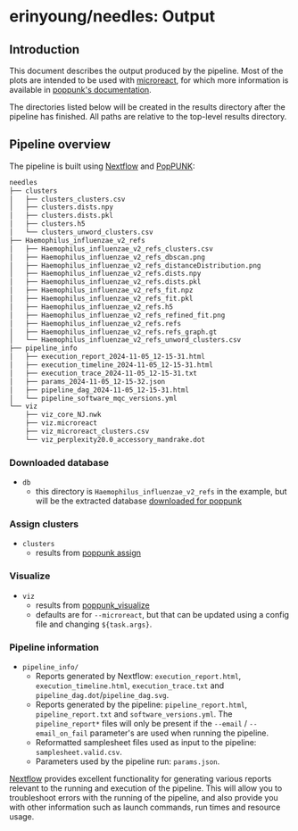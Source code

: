 # erinyoung/needles: Output

## Introduction

This document describes the output produced by the pipeline. Most of the plots are intended to be used with [microreact](https://microreact.org/), for which more information is available in [poppunk's documentation](https://poppunk.readthedocs.io/en/latest/visualisation.html#microreact).

The directories listed below will be created in the results directory after the pipeline has finished. All paths are relative to the top-level results directory.

## Pipeline overview

The pipeline is built using [Nextflow](https://www.nextflow.io/) and [PopPUNK]():

```bash
needles
├── clusters
│   ├── clusters_clusters.csv
│   ├── clusters.dists.npy
│   ├── clusters.dists.pkl
│   ├── clusters.h5
│   └── clusters_unword_clusters.csv
├── Haemophilus_influenzae_v2_refs
│   ├── Haemophilus_influenzae_v2_refs_clusters.csv
│   ├── Haemophilus_influenzae_v2_refs_dbscan.png
│   ├── Haemophilus_influenzae_v2_refs_distanceDistribution.png
│   ├── Haemophilus_influenzae_v2_refs.dists.npy
│   ├── Haemophilus_influenzae_v2_refs.dists.pkl
│   ├── Haemophilus_influenzae_v2_refs_fit.npz
│   ├── Haemophilus_influenzae_v2_refs_fit.pkl
│   ├── Haemophilus_influenzae_v2_refs.h5
│   ├── Haemophilus_influenzae_v2_refs_refined_fit.png
│   ├── Haemophilus_influenzae_v2_refs.refs
│   ├── Haemophilus_influenzae_v2_refs.refs_graph.gt
│   └── Haemophilus_influenzae_v2_refs_unword_clusters.csv
├── pipeline_info
│   ├── execution_report_2024-11-05_12-15-31.html
│   ├── execution_timeline_2024-11-05_12-15-31.html
│   ├── execution_trace_2024-11-05_12-15-31.txt
│   ├── params_2024-11-05_12-15-32.json
│   ├── pipeline_dag_2024-11-05_12-15-31.html
│   └── pipeline_software_mqc_versions.yml
└── viz
    ├── viz_core_NJ.nwk
    ├── viz.microreact
    ├── viz_microreact_clusters.csv
    └── viz_perplexity20.0_accessory_mandrake.dot
```

### Downloaded database
- `db`
  - this directory is `Haemophilus_influenzae_v2_refs` in the example, but will be the extracted database [downloaded for poppunk]()

### Assign clusters
- `clusters`
  - results from [poppunk assign](https://poppunk.readthedocs.io/en/latest/query_assignment.html)

### Visualize
- `viz`
  - results from [poppunk_visualize](https://poppunk.readthedocs.io/en/latest/query_assignment.html)
  - defaults are for `--microreact`, but that can be updated using a config file and changing `${task.args}`.


### Pipeline information

- `pipeline_info/`
  - Reports generated by Nextflow: `execution_report.html`, `execution_timeline.html`, `execution_trace.txt` and `pipeline_dag.dot`/`pipeline_dag.svg`.
  - Reports generated by the pipeline: `pipeline_report.html`, `pipeline_report.txt` and `software_versions.yml`. The `pipeline_report*` files will only be present if the `--email` / `--email_on_fail` parameter's are used when running the pipeline.
  - Reformatted samplesheet files used as input to the pipeline: `samplesheet.valid.csv`.
  - Parameters used by the pipeline run: `params.json`.


[Nextflow](https://www.nextflow.io/docs/latest/tracing.html) provides excellent functionality for generating various reports relevant to the running and execution of the pipeline. This will allow you to troubleshoot errors with the running of the pipeline, and also provide you with other information such as launch commands, run times and resource usage.
